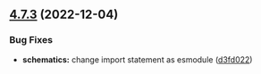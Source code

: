 ## [4.7.3](https://github.com/nontangent/ng-atomic/compare/v4.7.2...v4.7.3) (2022-12-04)


### Bug Fixes

* **schematics:** change import statement as esmodule ([d3fd022](https://github.com/nontangent/ng-atomic/commit/d3fd022225333fbbdce58d1f66833ceb47e63506))
